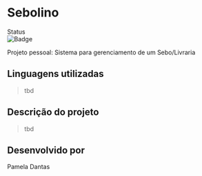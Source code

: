 # Sebolino   
Status  
![Badge](http://img.shields.io/static/v1?label=POC&message=%20new&color=blue&style=for-the-badge)

Projeto pessoal: Sistema para gerenciamento de um Sebo/Livraria


## Linguagens utilizadas
> tbd

## Descrição do projeto
> tbd
 
## Desenvolvido por
Pamela Dantas

